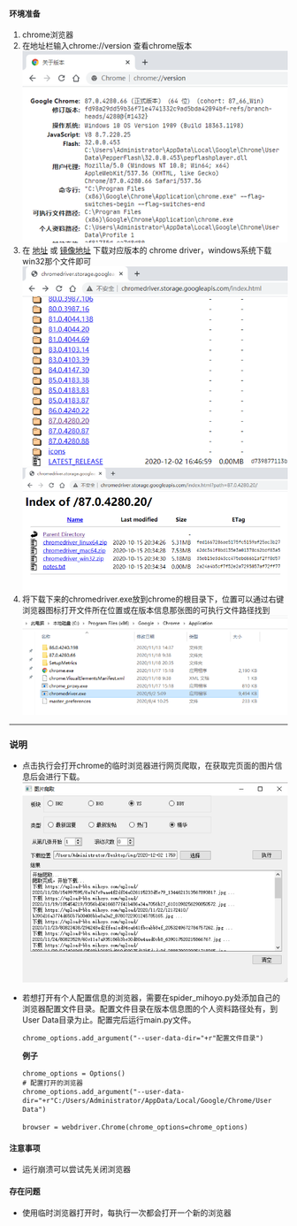 #### 环境准备

1. chrome浏览器
2. 在地址栏输入chrome://version 查看chrome版本
  ![浏览器版本信息](./pics/chrome_version.png)
3. 在 [地址](http://chromedriver.storage.googleapis.com/index.html) 或 [镜像地址](http://npm.taobao.org/mirrors/chromedriver/) 下载对应版本的 chrome driver，windows系统下载win32那个文件即可
  ![图片1](./pics/selenium_1.png)
  ![图片2](./pics/selenium_2.png)
4. 将下载下来的chromedriver.exe放到chrome的根目录下，位置可以通过右键浏览器图标打开文件所在位置或在版本信息那张图的可执行文件路径找到
   ![路径](./pics/location.png)

----

### 说明

- 点击执行会打开chrome的临时浏览器进行网页爬取，在获取完页面的图片信息后会进行下载。
  ![界面](./pics/main_win.png)
- 若想打开有个人配置信息的浏览器，需要在spider_mihoyo.py处添加自己的浏览器配置文件目录。配置文件目录在版本信息图的个人资料路径处有，到User Data目录为止。配置完后运行main.py文件。

    `chrome_options.add_argument("--user-data-dir="+r"配置文件目录")`

    **例子**
    ```
    chrome_options = Options()
    # 配置打开的浏览器
    chrome_options.add_argument("--user-data-dir="+r"C:/Users/Administrator/AppData/Local/Google/Chrome/User Data")

    browser = webdriver.Chrome(chrome_options=chrome_options)
    ```

#### 注意事项
- 运行崩溃可以尝试先关闭浏览器


#### 存在问题
- 使用临时浏览器打开时，每执行一次都会打开一个新的浏览器